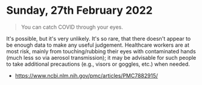 # Sunday, 27th February 2022

> You can catch COVID through your eyes.

It's possible, but it's very unlikely. It's so rare, that there doesn't
appear to be enough data to make any useful judgement. Healthcare
workers are at most risk, mainly from touching/rubbing their eyes with
contaminated hands (much less so via aerosol transmission); it may be
advisable for such people to take additional precautions (e.g., visors
or goggles, etc.) when needed.

* https://www.ncbi.nlm.nih.gov/pmc/articles/PMC7882915/
